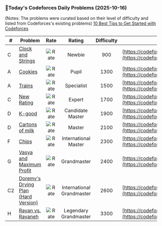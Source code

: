### 🌟Today's Codeforces Daily Problems (2025-10-16)
(Notes: The problems were curated based on their level of difficulty and listed from Codeforces's existing problems)
[10 Best Tips to Get Started with Codeforces](https://github.com/ika9810/Codeforces-Daily-Problems/blob/main/10%20Best%20Tips%20to%20Get%20Started%20with%20Codeforces.md)

| # | Problem | Rate| Rating | Difficulty | Contest |
|---| ----- | :--------: | :----------: | :----------: | ---------- |
|C|[Clock and Strings](https://codeforces.com/contest/1971/problem/C)|![Rate](https://img.shields.io/badge/Newbie-900-lightgrey)|Newbie|900|[https://codeforces.com/contest/1971](https://codeforces.com/contest/1971)|
|A|[Cookies](https://codeforces.com/contest/70/problem/A)|![Rate](https://img.shields.io/badge/Pupil-1300-brightgreen)|Pupil|1300|[https://codeforces.com/contest/70](https://codeforces.com/contest/70)|
|A|[Trains](https://codeforces.com/contest/87/problem/A)|![Rate](https://img.shields.io/badge/Specialist-1500-9cf)|Specialist|1500|[https://codeforces.com/contest/87](https://codeforces.com/contest/87)|
|C|[New Rating](https://codeforces.com/contest/2029/problem/C)|![Rate](https://img.shields.io/badge/Expert-1700-blue)|Expert|1700|[https://codeforces.com/contest/2029](https://codeforces.com/contest/2029)|
|D|[K-good](https://codeforces.com/contest/1656/problem/D)|![Rate](https://img.shields.io/badge/Candidate%20Master-1900-blueviolet)|Candidate Master|1900|[https://codeforces.com/contest/1656](https://codeforces.com/contest/1656)|
|D|[Cartons of milk](https://codeforces.com/contest/767/problem/D)|![Rate](https://img.shields.io/badge/Master-2100-orange)|Master|2100|[https://codeforces.com/contest/767](https://codeforces.com/contest/767)|
|F|[Chips](https://codeforces.com/contest/1244/problem/F)|![Rate](https://img.shields.io/badge/International%20Master-2300-orange)|International Master|2300|[https://codeforces.com/contest/1244](https://codeforces.com/contest/1244)|
|G|[Vasya and Maximum Profit](https://codeforces.com/contest/1107/problem/G)|![Rate](https://img.shields.io/badge/Grandmaster-2400-red)|Grandmaster|2400|[https://codeforces.com/contest/1107](https://codeforces.com/contest/1107)|
|C2|[Doremy's Drying Plan (Hard Version)](https://codeforces.com/contest/1889/problem/C2)|![Rate](https://img.shields.io/badge/International%20Grandmaster-2600-red)|International Grandmaster|2600|[https://codeforces.com/contest/1889](https://codeforces.com/contest/1889)|
|H|[Rayan vs. Rayaneh](https://codeforces.com/contest/2034/problem/H)|![Rate](https://img.shields.io/badge/Legendary%20Grandmaster-3300-red)|Legendary Grandmaster|3300|[https://codeforces.com/contest/2034](https://codeforces.com/contest/2034)|
